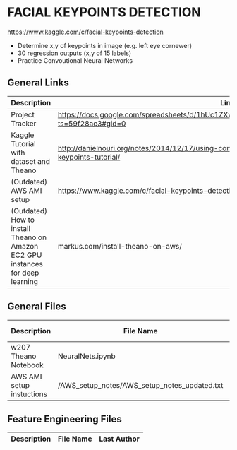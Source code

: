 # FACIAL KEYPOINTS DETECTION

https://www.kaggle.com/c/facial-keypoints-detection

* Determine x,y of keypoints in image (e.g. left eye cornewer)
* 30 regression outputs (x,y of 15 labels)
* Practice Convoutional Neural Networks

## General Links

Description | Link
----------- | ----------- 
Project Tracker | https://docs.google.com/spreadsheets/d/1hUc1ZXwqwCgVeIJ2ozXZcG_ftYiB3fTBc4RM1zIZlFA/edit?ts=59f28ac3#gid=0
Kaggle Tutorial with dataset and Theano | http://danielnouri.org/notes/2014/12/17/using-convolutional-neural-nets-to-detect-facial-keypoints-tutorial/
(Outdated) AWS AMI setup | https://www.kaggle.com/c/facial-keypoints-detection#deep-learning-tutorial
(Outdated) How to install Theano on Amazon EC2 GPU instances for deep learning | markus.com/install-theano-on-aws/

## General Files

Description | File Name | Last Author
----------- | ----------- | -----------
w207 Theano Notebook | NeuralNets.ipynb | Todd's Copy
AWS AMI setup instuctions | /AWS_setup_notes/AWS_setup_notes_updated.txt | Legg

## Feature Engineering Files

Description | File Name | Last Author
-----|--------|------------

